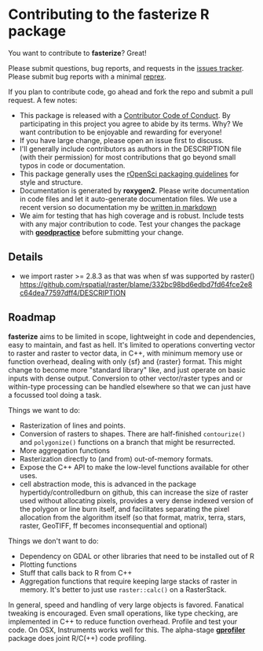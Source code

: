 # Contributing to the fasterize R package

You want to contribute to **fasterize**? Great! 

Please submit questions, bug reports, and requests in the [issues tracker](https://github.com/ecohealthalliance/fasterize/issues). Please submit bug
reports with a minimal  [reprex](https://www.tidyverse.org/help/#reprex).

If you plan to contribute code, go ahead and fork the repo and submit a pull request. A few notes:

-   This package is released with a [Contributor Code of Conduct](CODE_OF_CONDUCT.md). By participating in this project you agree to abide by its terms.  Why? We want contribution to be enjoyable
and rewarding for everyone!
-   If you have large change, please open an issue first to discuss.
-   I'll generally include contributors as authors in the DESCRIPTION file (with
their permission) for most contributions that go beyond small typos in code or documentation.
-   This package generally uses the [rOpenSci packaging guidelines](https://github.com/ropensci/onboarding/blob/master/packaging_guide.md) for style and structure.
-   Documentation is generated by **roxygen2**. Please write documentation in code files and let it auto-generate documentation files.  We use a recent version so documentation my be [written in markdown](https://cran.r-project.org/web/packages/roxygen2/vignettes/markdown.html)
-   We aim for testing that has high coverage and is robust.  Include tests with
   any major contribution to code. Test your changes the package with [**goodpractice**](https://github.com/MangoTheCat/goodpractice) before
submitting your change.

## Details

- we import raster >= 2.8.3 as that was when sf was supported by raster() https://github.com/rspatial/raster/blame/332bc98bd6edbd7fd64fce2e8c64dea77597dff4/DESCRIPTION

## Roadmap

**fasterize** aims to be limited in scope, lightweight in code and dependencies,
easy to maintain, and fast as hell.  It's limited to operations converting vector
to raster and raster to vector data, in C++, with minimum memory
use or function overhead, dealing with only {sf} and {raster} format. This might change to become more "standard library" like, and just operate on basic inputs with dense output.  Conversion to other vector/raster types and or within-type processing can be handled elsewhere so that we can just have a focussed tool doing a task. 

Things we want to do:


-  Rasterization of lines and points.
-  Conversion of rasters to shapes.  There are half-finished `contourize()` and
   `polygonize()` functions on a branch that might be resurrected.
-  More aggregation functions
-  Rasterization directly to (and from) out-of-memory formats.
-  Expose the C++ API to make the low-level functions available for other uses.
- cell abstraction mode, this is advanced in the package hypertidy/controlledburn on github, this can increase the size of raster used without allocating pixels, provides a very dense indexed version of the polygon or line burn itself, and facilitates separating the pixel allocation from the algorithm itself (so that format, matrix, terra, stars, raster, GeoTIFF, ff becomes inconsequential and optional)

Things we don't want to do:

-  Dependency on GDAL or other libraries that need to be installed out of R
-  Plotting functions
-  Stuff that calls back to R from C++
-  Aggregation functions that require keeping large stacks of raster in memory.
   It's better to just use `raster::calc()` on a RasterStack.

In general, speed and handling of very large objects is favored.  Fanatical tweaking
is encouraged.  Even small operations, like type checking, are implemented in C++ to reduce function overhead. Profile and test your code.  On OSX, Instruments works well for this.  The alpha-stage [**gprofiler**](https://r-prof.github.io/gprofiler/) package does joint R/C(++)
code profiling.
